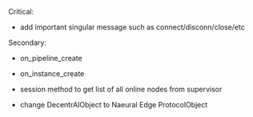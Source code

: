 Critical:

- add important singular message such as connect/disconn/close/etc

Secondary:

- on_pipeline_create
- on_instance_create

- session method to get list of all online nodes from supervisor

- change DecentrAIObject to Naeural Edge ProtocolObject